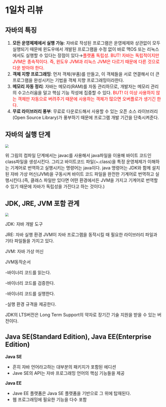 # 1일차 리뷰

## 자바의 특징

1. **모든 운영체제에서 실행 가능**: 자바로 작성된 프로그램은 운영체제와 상관없이 모두 실행되기 때문에 윈도우에서 개발된 프로그램을 수정 없이 바로 맥OS 또는 리눅스에서도 실행할 수 있다는 장점이 있다→<span style="color:red">플랫폼 독립성. BUT! 자바는 독립적이지만 JVM은 종속적이다. 즉, 윈도우 JVM과 리눅스 JVM은 다르기 때문에 다른 것으로 다운 받아야 한다.</span>
2. **객체 지향 프로그래밍**: 먼저 객체(부품)를 만들고, 이 객체들을 서로 연결해서 더 큰 프로그램을 완성시키는 기법을 객체 지향 프로그래밍이라한다.
3. **메모리 자동 정리**: 자바는 메모리(RAM)를 자동 관리하므로, 개발자는 메모리 관리의 수고스러움을 덜고 핵심 기능 작성에 집중할 수 있다. <span style="color:red">BUT! 더 이상 사용하지 않는 객체만 자동으로 버려주기 때문에 사용하는 객체가 많으면 오버플로가 생기긴 한다.</span>
4. **무료 라이브러리 풍부**: 무료로 다운로드해서 사용할 수 있는 오픈 소스 라이브러리(Open Source Library)가 풍부하기 때문에 프로그램 개발 기간을 단축시켜준다.

## 자바의 실행 단계

<img src="https://raw.githubusercontent.com/nahyeonung/KCC_Java/main/img/스크린샷(303).png" style="zoom:67%;" />

위 그림의 컴파일 단계에서는 javac를 사용해서 java파일을 이용해 바이트 코드인 class파일을 생성시킨다. 그리고 바이트코드 파일(~.class)을 특정 운영체제가 이해하는 기계어로 번역하고 실행시키는 명령어는 java이다. java 명령어는 JDK와 함께 설치된 자바 가상 머신(JVM)을 구동시켜 바이트 코드 파일을 완전한 기계어로 번역하고 실행시킨다.(즉, 클래스 파일만 있다면 어떤 환경에서든 JVM을 가지고 기계어로 번역할 수 있기 때문에 자바가 독립성을 가진다고 하는 것이다.)



## JDK, JRE, JVM 포함 관계

<img src="https://raw.githubusercontent.com/nahyeonung/KCC_Java/main/img/%EC%8A%A4%ED%81%AC%EB%A6%B0%EC%83%B7(305).png" style="zoom:67%;" />

JDK: 자바 개발 도구

JRE: 자바 실행 환경 JVM이 자바 프로그램을 동작시킬 때 필요한 라이브러리 파일과 기타 파일들을 가지고 있다.

JVM: 자바 가상 머신

JVM동작순서

-바이너리 코드를 읽는다.

-바이너리 코드를 검증한다.

-바이너리 코드를 실행한다.

-실행 환경 규격을 제공한다.

JDK의 LTS버전은 Long Term Support의 약자로 장기간 기술 지원을 받을 수 있는 버전이다.

## Java SE(Standard Edition), Java EE(Enterprise Edition)

**Java SE**

- 흔히 자바 언어라고하는 대부분의 패키지가 포함된 에디션
- Jave SE의 API는 자바 프로그래밍 언어의 핵심 기능들을 제공

**Java EE**

- Jave EE 플랫폼은 Java SE 플랫폼을 기반으로 그 위에 탑재된다.
- 웹 프로그래밍에 필요한 기능을 다수 포함